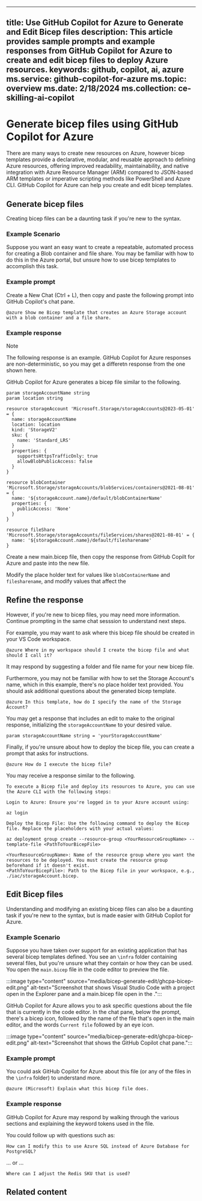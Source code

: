  ---
title: Use GitHub Copilot for Azure to Generate and Edit Bicep files
description: This article provides sample prompts and example responses from GitHub Copilot for Azure to create and edit bicep files to deploy Azure resources.
keywords: github, copilot, ai, azure
ms.service: github-copilot-for-azure
ms.topic: overview
ms.date: 2/18/2024
ms.collection: ce-skilling-ai-copilot
---

# Generate bicep files using GitHub Copilot for Azure

 There are many ways to create new resources on Azure, however bicep templates provide a declarative, modular, and reusable approach to defining Azure resources, offering improved readability, maintainability, and native integration with Azure Resource Manager (ARM) compared to JSON-based ARM templates or imperative scripting methods like PowerShell and Azure CLI.  GitHub Copilot for Azure can help you create and edit bicep templates. 

## Generate bicep files

Creating bicep files can be a daunting task if you're new to the syntax.

### Example Scenario

Suppose you want an easy want to create a repeatable, automated process for creating a Blob container and file share. You may be familiar with how to do this in the Azure portal, but unsure how to use bicep templates to accomplish this task.

### Example prompt

Create a New Chat (Ctrl + L), then copy and paste the following prompt into GitHub Copilot's chat pane.

```
@azure Show me Bicep template that creates an Azure Storage account with a blob container and a file share.
```

### Example response

> [!NOTE]
> The following response is an example. GitHub Copilot for Azure responses are non-deterministic, so you may get a differetn response from the one shown here.

GitHub Copilot for Azure generates a bicep file similar to the following.

```
param storageAccountName string
param location string

resource storageAccount 'Microsoft.Storage/storageAccounts@2023-05-01' = {
  name: storageAccountName
  location: location
  kind: 'StorageV2'
  sku: {
    name: 'Standard_LRS'
  }
  properties: {
    supportsHttpsTrafficOnly: true
    allowBlobPublicAccess: false
  }
}

resource blobContainer 'Microsoft.Storage/storageAccounts/blobServices/containers@2021-08-01' = {
  name: '${storageAccount.name}/default/blobContainerName'
  properties: {
    publicAccess: 'None'
  }
}

resource fileShare 'Microsoft.Storage/storageAccounts/fileServices/shares@2021-08-01' = {
  name: '${storageAccount.name}/default/filesharename'
}
```

Create a new main.bicep file, then copy the response from GitHub Copilt for Azure and paste into the new file.

Modify the place holder text for values like `blobContainerName` and `filesharename`, and modify values that affect the 

## Refine the response

However, if you're new to bicep files, you may need more information. Continue prompting in the same chat sesssion to understand next steps.

For example, you may want to ask where this bicep file should be created in your VS Code workspace.

```
@azure Where in my workspace should I create the bicep file and what should I call it?
```

It may respond by suggesting a folder and file name for your new bicep file.

Furthermore, you may not be familiar with how to set the Storage Account's name, which in this example, there's no place holder text provided. You should ask additional questions about the generated bicep template. 

```
@azure In this template, how do I specify the name of the Storage Account?
```

You may get a response that includes an edit to make to the original response, initializing the `storageAccountName` to your desired value.

```
param storageAccountName string = 'yourStorageAccountName'
```

Finally, if you're unsure about how to deploy the bicep file, you can create a prompt that asks for instructions.

```
@azure How do I execute the bicep file?
```

You may receive a response similar to the following.

```
To execute a Bicep file and deploy its resources to Azure, you can use the Azure CLI with the following steps:

Login to Azure: Ensure you're logged in to your Azure account using:

az login

Deploy the Bicep File: Use the following command to deploy the Bicep file. Replace the placeholders with your actual values:

az deployment group create --resource-group <YourResourceGroupName> --template-file <PathToYourBicepFile>

<YourResourceGroupName>: Name of the resource group where you want the resources to be deployed. You must create the resource group beforehand if it doesn't exist.
<PathToYourBicepFile>: Path to the Bicep file in your workspace, e.g., ./iac/storageAccount.bicep.

```


## Edit Bicep files

Understanding and modifying an existing bicep files can also be a daunting task if you're new to the syntax, but is made easier with GitHub Copilot for Azure.

### Example Scenario

Suppose you have taken over support for an existing application that has several bicep templates defined. You see an `\infra` folder containing several files, but you're unsure what they contain or how they can be used. You open the `main.bicep` file in the code editor to preview the file.

   :::image type="content" source="media/bicep-generate-edit/ghcpa-bicep-edit.png" alt-text="Screenshot that shows Visual Studio Code with a project open in the Explorer pane and a main.bicep file open in the .":::

GitHub Copilot for Azure allows you to ask specific questions about the file that is currently in the code editor. In the chat pane, below the prompt, there's a bicep icon, followed by the name of the file that's open in the main editor, and the words `Current file` followed by an eye icon.

   :::image type="content" source="media/bicep-generate-edit/ghcpa-bicep-edit.png" alt-text="Screenshot that shows the GitHub Copilot chat pane.":::

### Example prompt

You could ask GitHub Copilot for Azure about this file (or any of the files in the `\infra` folder) to understand more.

```
@azure (Microsoft) Explain what this bicep file does.
```

### Example response

GitHub Copilot for Azure may respond by walking through the various sections and explaining the keyword tokens used in the file.

You could follow up with questions such as:

```
How can I modify this to use Azure SQL instead of Azure Database for PostgreSQL?
```

... or ...

```
Where can I adjust the Redis SKU that is used?
```

## Related content
